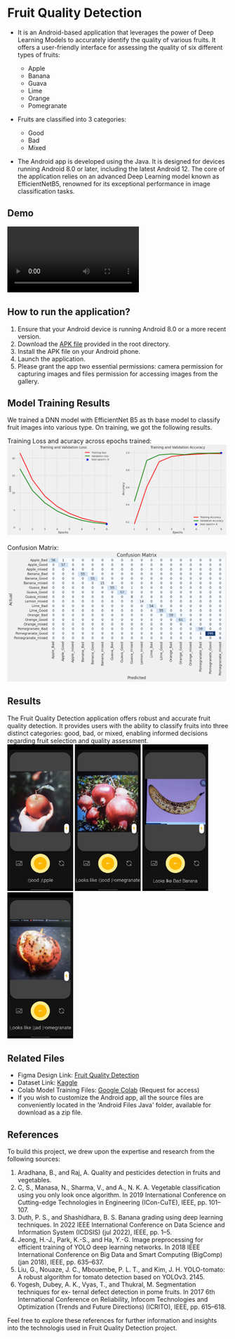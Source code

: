 # Fruit Quality Detection
- It is an Android-based application that leverages the power of Deep Learning Models to accurately identify the quality of various fruits. It offers a user-friendly interface for assessing the quality of six different types of fruits:
	- Apple
	- Banana
	- Guava
	- Lime
	- Orange
	- Pomegranate
- Fruits are classified into 3 categories:
	- Good
	- Bad
	- Mixed

- The Android app is developed using the Java. It is designed for devices running Android 8.0 or later, including the latest Android 12. The core of the application relies on an advanced Deep Learning model known as EfficientNetB5, renowned for its exceptional performance in image classification tasks.

## Demo
<video src="images/demo.mp4"></video>

## How to run the application?
1. Ensure that your Android device is running Android 8.0 or a more recent version.
2. Download the [APK file](https://media.githubusercontent.com/media/Kunal-Attri/Fruit-Quality-Detection/main/FQD.apk) provided in the root directory.
3. Install the APK file on your Android phone.
4. Launch the application.
5. Please grant the app two essential permissions: camera permission for capturing images and files permission for accessing images from the gallery.

## Model Training Results
We trained a DNN model with EfficientNet B5 as th base model to classify fruit images into various type. On training, we got the following results.
<p>Training Loss and acuracy across epochs trained:<br>
<img src="images/loss_accuracy.png" width=500>
<br><br>
Confusion Matrix:<br>
<img src="images/confusion_matrix.png" width=500></p>

## Results
The Fruit Quality Detection application offers robust and accurate fruit quality detection. It provides users with the ability to classify fruits into three distinct categories: good, bad, or mixed, enabling informed decisions regarding fruit selection and quality assessment.<br>
<img src="images/good_apple.jpg" width=150> <img src="images/good_pomegranate.jpg" width=150> <img src="images/bad_banana.jpg" width=150> <img src="images/bad_pomegranate.jpg" width=150>

## Related Files
- Figma Design Link: [Fruit Quality Detection](https://www.figma.com/file/aqndq21uAoHvwE20UXPsql/Ai-Camera-App-(Community)?type=design&node-id=0%3A1&t=WRRVOR0uBZatYwRx-1)
- Dataset Link: [Kaggle](https://www.kaggle.com/datasets/shashwatwork/fruitnet-indian-fruits-dataset-with-quality)
- Colab Model Training Files: [Google Colab](https://colab.research.google.com/drive/1ILmnlWuZe9N5_qfIGSQdfNox-kMOUJsd?usp=sharing) (Request for access)
- If you wish to customize the Android app, all the source files are conveniently located in the 'Android Files Java' folder, available for download as a zip file.

## References
To build this project, we drew upon the expertise and research from the following sources:
1. Aradhana, B., and Raj, A. Quality and pesticides detection in fruits and vegetables.
2. C, S., Manasa, N., Sharma, V., and A., N. K. A. Vegetable classification using you only
look once algorithm. In 2019 International Conference on Cutting-edge Technologies in
Engineering (ICon-CuTE), IEEE, pp. 101–107.
3. Duth, P. S., and Shashidhara, B. S. Banana grading using deep learning techniques. In
2022 IEEE International Conference on Data Science and Information System (ICDSIS)
(jul 2022), IEEE, pp. 1–5.
4. Jeong, H.-J., Park, K.-S., and Ha, Y.-G. Image preprocessing for efficient training of YOLO
deep learning networks. In 2018 IEEE International Conference on Big Data and Smart
Computing (BigComp) (jan 2018), IEEE, pp. 635–637.
5. Liu, G., Nouaze, J. C., Mbouembe, P. L. T., and Kim, J. H. YOLO-tomato: A robust algorithm
for tomato detection based on YOLOv3. 2145.
6. Yogesh, Dubey, A. K., Vyas, T., and Thukral, M. Segmentation techniques for ex-
ternal defect detection in pome fruits. In 2017 6th International Conference on Reliability,
Infocom Technologies and Optimization (Trends and Future Directions) (ICRITO), IEEE,
pp. 615–618.

Feel free to explore these references for further information and insights into the technologis used in Fruit Quality Detection project.